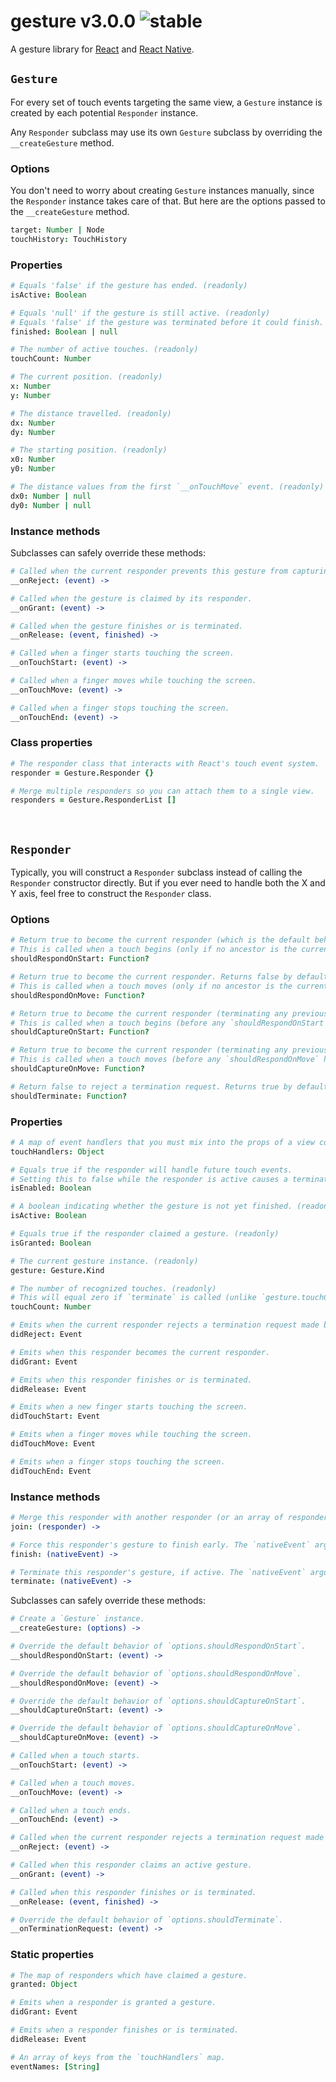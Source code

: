 
# gesture v3.0.0 ![stable](https://img.shields.io/badge/stability-stable-4EBA0F.svg?style=flat)

A gesture library for [React](http://github.com/facebook/react) and [React Native](http://github.com/facebook/react-native).

## `Gesture`

For every set of touch events targeting the same view, a `Gesture` instance is created by each potential `Responder` instance.

Any `Responder` subclass may use its own `Gesture` subclass by overriding the `__createGesture` method.

### Options

You don't need to worry about creating `Gesture` instances manually, since the `Responder` instance takes care of that. But here are the options passed to the `__createGesture` method.

```coffee
target: Number | Node
touchHistory: TouchHistory
```

### Properties

```coffee
# Equals 'false' if the gesture has ended. (readonly)
isActive: Boolean

# Equals 'null' if the gesture is still active. (readonly)
# Equals 'false' if the gesture was terminated before it could finish.
finished: Boolean | null

# The number of active touches. (readonly)
touchCount: Number

# The current position. (readonly)
x: Number
y: Number

# The distance travelled. (readonly)
dx: Number
dy: Number

# The starting position. (readonly)
x0: Number
y0: Number

# The distance values from the first `__onTouchMove` event. (readonly)
dx0: Number | null
dy0: Number | null
```

### Instance methods

Subclasses can safely override these methods:

```coffee
# Called when the current responder prevents this gesture from capturing.
__onReject: (event) ->

# Called when the gesture is claimed by its responder.
__onGrant: (event) ->

# Called when the gesture finishes or is terminated.
__onRelease: (event, finished) ->

# Called when a finger starts touching the screen.
__onTouchStart: (event) ->

# Called when a finger moves while touching the screen.
__onTouchMove: (event) ->

# Called when a finger stops touching the screen.
__onTouchEnd: (event) ->
```

### Class properties

```coffee
# The responder class that interacts with React's touch event system.
responder = Gesture.Responder {}

# Merge multiple responders so you can attach them to a single view.
responders = Gesture.ResponderList []
```

&nbsp;

## `Responder`

Typically, you will construct a `Responder` subclass instead of calling the `Responder` constructor directly. But if you ever need to handle both the X and Y axis, feel free to construct the `Responder` class.

### Options

```coffee
# Return true to become the current responder (which is the default behavior).
# This is called when a touch begins (only if no ancestor is the current responder).
shouldRespondOnStart: Function?

# Return true to become the current responder. Returns false by default.
# This is called when a touch moves (only if no ancestor is the current responder).
shouldRespondOnMove: Function?

# Return true to become the current responder (terminating any previous responder). Returns false by default.
# This is called when a touch begins (before any `shouldRespondOnStart` handlers).
shouldCaptureOnStart: Function?

# Return true to become the current responder (terminating any previous responder). Returns false by default.
# This is called when a touch moves (before any `shouldRespondOnMove` handlers).
shouldCaptureOnMove: Function?

# Return false to reject a termination request. Returns true by default.
shouldTerminate: Function?
```

### Properties

```coffee
# A map of event handlers that you must mix into the props of a view constructor. (readonly)
touchHandlers: Object

# Equals true if the responder will handle future touch events.
# Setting this to false while the responder is active causes a termination event.
isEnabled: Boolean

# A boolean indicating whether the gesture is not yet finished. (readonly)
isActive: Boolean

# Equals true if the responder claimed a gesture. (readonly)
isGranted: Boolean

# The current gesture instance. (readonly)
gesture: Gesture.Kind

# The number of recognized touches. (readonly)
# This will equal zero if `terminate` is called (unlike `gesture.touchCount`).
touchCount: Number

# Emits when the current responder rejects a termination request made by this responder.
didReject: Event

# Emits when this responder becomes the current responder.
didGrant: Event

# Emits when this responder finishes or is terminated.
didRelease: Event

# Emits when a new finger starts touching the screen.
didTouchStart: Event

# Emits when a finger moves while touching the screen.
didTouchMove: Event

# Emits when a finger stops touching the screen.
didTouchEnd: Event
```

### Instance methods

```coffee
# Merge this responder with another responder (or an array of responders), returning a `ResponderList` instance.
join: (responder) ->

# Force this responder's gesture to finish early. The `nativeEvent` argument is optional.
finish: (nativeEvent) ->

# Terminate this responder's gesture, if active. The `nativeEvent` argument is optional.
terminate: (nativeEvent) ->
```

Subclasses can safely override these methods:

```coffee
# Create a `Gesture` instance.
__createGesture: (options) ->

# Override the default behavior of `options.shouldRespondOnStart`.
__shouldRespondOnStart: (event) ->

# Override the default behavior of `options.shouldRespondOnMove`.
__shouldRespondOnMove: (event) ->

# Override the default behavior of `options.shouldCaptureOnStart`.
__shouldCaptureOnStart: (event) ->

# Override the default behavior of `options.shouldCaptureOnMove`.
__shouldCaptureOnMove: (event) ->

# Called when a touch starts.
__onTouchStart: (event) ->

# Called when a touch moves.
__onTouchMove: (event) ->

# Called when a touch ends.
__onTouchEnd: (event) ->

# Called when the current responder rejects a termination request made by this responder.
__onReject: (event) ->

# Called when this responder claims an active gesture.
__onGrant: (event) ->

# Called when this responder finishes or is terminated.
__onRelease: (event, finished) ->

# Override the default behavior of `options.shouldTerminate`.
__onTerminationRequest: (event) ->
```

### Static properties

```coffee
# The map of responders which have claimed a gesture.
granted: Object

# Emits when a responder is granted a gesture.
didGrant: Event

# Emits when a responder finishes or is terminated.
didRelease: Event

# An array of keys from the `touchHandlers` map.
eventNames: [String]
```
